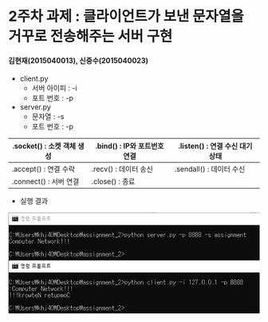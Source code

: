 2주차 과제 : 클라이언트가 보낸 문자열을 거꾸로 전송해주는 서버 구현
===
#### 김현재(2015040013), 신중수(2015040023)

* client.py
    * 서버 아이피 : -i
    * 포트 번호 : -p
* server.py
    * 문자열 : -s
    * 포트 번호 : -p

.socket() : 소켓 객체 생성|.bind() : IP와 포트번호 연결|.listen() : 연결 수신 대기 상태
----|----|----
.accept() : 연결 수락|.recv() : 데이터 송신|.sendall() : 데이터 수신
.connect() : 서버 연결|.close() : 종료|
* 실행 결과

![result](https://raw.githubusercontent.com/KHJae/Cnetwork/master/assignment_2/result.PNG)

